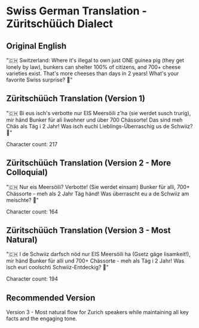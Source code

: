 # Swiss German Translation - Züritschüüch Dialect

## Original English
"🇨🇭 Switzerland: Where it's illegal to own just ONE guinea pig (they get lonely by law), bunkers can shelter 100% of citizens, and 700+ cheese varieties exist. That's more cheeses than days in 2 years! What's your favorite Swiss surprise? 🧀"

## Züritschüüch Translation (Version 1)
"🇨🇭 Bi eus isch's verbotte nur EIS Meersöili z'ha (sie werdet susch trurig), mir händ Bunker für ali Iiwohner und über 700 Chässorte! Das sind meh Chäs als Täg i 2 Jahr! Was isch euchi Lieblings-Überraschig us de Schwiiz? 🧀"

Character count: 217

## Züritschüüch Translation (Version 2 - More Colloquial)
"🇨🇭 Nur eis Meersöili? Verbotte! (Sie werdet einsam) Bunker für alli, 700+ Chässorte - meh als 2 Jahr Täg händ! Was überrascht eu a de Schwiiz am meischte? 🧀"

Character count: 164

## Züritschüüch Translation (Version 3 - Most Natural)
"🇨🇭 I de Schwiiz darfsch nöd nur EIS Meersöili ha (Gsetz gäge Iisamkeit!), mir händ Bunker für alli und 700+ Chässorte - meh als Täg i 2 Jahr! Was isch euri coolschti Schwiiz-Entdeckig? 🧀"

Character count: 194

## Recommended Version
Version 3 - Most natural flow for Zurich speakers while maintaining all key facts and the engaging tone.
